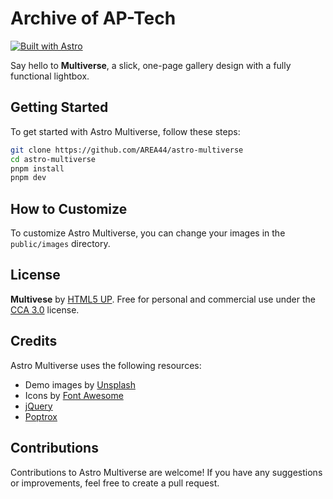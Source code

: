 # Archive of AP-Tech

[![Built with Astro](https://astro.badg.es/v2/built-with-astro/tiny.svg)](https://astro.build)

Say hello to **Multiverse**, a slick, one-page gallery design with a fully functional lightbox.

## Getting Started

To get started with Astro Multiverse, follow these steps:

```bash
git clone https://github.com/AREA44/astro-multiverse
cd astro-multiverse
pnpm install
pnpm dev
```

## How to Customize

To customize Astro Multiverse, you can change your images in the `public/images` directory.

## License

**Multivese** by [HTML5 UP](https://html5up.net). Free for personal and commercial use under the [CCA 3.0](https://html5up.net/license) license.

## Credits

Astro Multiverse uses the following resources:

- Demo images by [Unsplash](https://unsplash.com)
- Icons by [Font Awesome](https://fontawesome.io)
- [jQuery](https://jquery.com)
- [Poptrox](https://github.com/ajlkn/jquery.poptrox)

## Contributions

Contributions to Astro Multiverse are welcome! If you have any suggestions or improvements, feel free to create a pull request.
